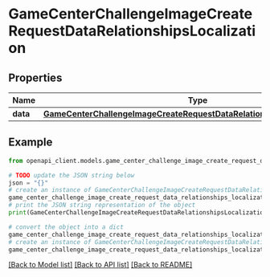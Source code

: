 # GameCenterChallengeImageCreateRequestDataRelationshipsLocalization


## Properties

Name | Type | Description | Notes
------------ | ------------- | ------------- | -------------
**data** | [**GameCenterChallengeImageCreateRequestDataRelationshipsLocalizationData**](GameCenterChallengeImageCreateRequestDataRelationshipsLocalizationData.md) |  | [optional] 

## Example

```python
from openapi_client.models.game_center_challenge_image_create_request_data_relationships_localization import GameCenterChallengeImageCreateRequestDataRelationshipsLocalization

# TODO update the JSON string below
json = "{}"
# create an instance of GameCenterChallengeImageCreateRequestDataRelationshipsLocalization from a JSON string
game_center_challenge_image_create_request_data_relationships_localization_instance = GameCenterChallengeImageCreateRequestDataRelationshipsLocalization.from_json(json)
# print the JSON string representation of the object
print(GameCenterChallengeImageCreateRequestDataRelationshipsLocalization.to_json())

# convert the object into a dict
game_center_challenge_image_create_request_data_relationships_localization_dict = game_center_challenge_image_create_request_data_relationships_localization_instance.to_dict()
# create an instance of GameCenterChallengeImageCreateRequestDataRelationshipsLocalization from a dict
game_center_challenge_image_create_request_data_relationships_localization_from_dict = GameCenterChallengeImageCreateRequestDataRelationshipsLocalization.from_dict(game_center_challenge_image_create_request_data_relationships_localization_dict)
```
[[Back to Model list]](../README.md#documentation-for-models) [[Back to API list]](../README.md#documentation-for-api-endpoints) [[Back to README]](../README.md)



